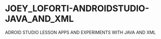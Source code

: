# JOEY_LOFORTI-ANDROIDSTUDIO-JAVA_AND_XML
ADROID STUDIO LESSON APPS AND EXPERIMENTS WITH JAVA AND XML
